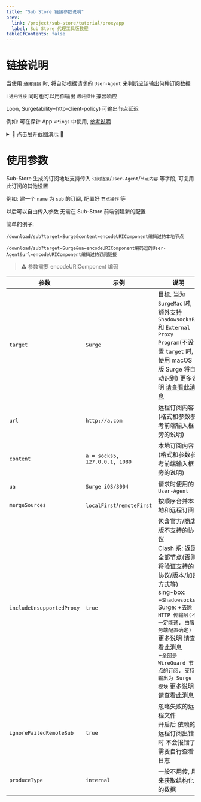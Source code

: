 ```yaml
---
title: "Sub Store 链接参数说明"
prev:
  link: /project/sub-store/tutorial/proxyapp
  label: Sub Store 代理工具版教程
tableOfContents: false
---
```


# 链接说明

当使用 `通用链接` 时, 将自动根据请求的 `User-Agent` 来判断应该输出何种订阅数据

ℹ️ `通用链接` 同时也可以用作输出 `哪吒探针` 兼容响应

Loon, Surge(ability=http-client-policy) 可输出节点延迟

例如: 可在探针 App `VPings` 中使用, [参考说明](https://www.notion.so/VPings-8dd9c5beba904617b4e640cd72b1939a)

<details>
<summary>🌟 点击展开截图演示 🌟</summary>
<img width="320" alt="image" src="https://github.com/sub-store-org/Sub-Store/assets/1210282/890571ee-7534-48e5-a2ad-4a9caa88d3fe">
<img width="320" alt="image" src="https://github.com/sub-store-org/Sub-Store/assets/1210282/36e0be1f-601e-46dc-831b-e659cf9f80ad">
</details>

# 使用参数

Sub-Store 生成的订阅地址支持传入 `订阅链接`/`User-Agent`/`节点内容` 等字段, 可复用此订阅的其他设置

例如: 建一个 `name` 为 `sub` 的订阅, 配置好 `节点操作` 等

以后可以自由传入参数 无需在 Sub-Store 前端创建新的配置

简单的例子:

`/download/sub?target=Surge&content=encodeURIComponent编码过的本地节点`

`/download/sub?target=Surge&ua=encodeURIComponent编码过的User-Agent&url=encodeURIComponent编码过的订阅链接`

> ⚠️ 参数需要 encodeURIComponent 编码

| 参数 | 示例 | 说明 |
|---|---|---|
| `target` | `Surge` | 目标. 当为 `SurgeMac` 时, 额外支持 `ShadowsocksR` 和 `External Proxy Program`(不设置 `target` 时, 使用 macOS 版 Surge 将自动识别) 更多说明 [请查看此消息](https://t.me/zhetengsha/1081)|
| `url` | `http://a.com` | 远程订阅内容(格式和参数参考前端输入框旁的说明) |
| `content` | `a = socks5, 127.0.0.1, 1080` | 本地订阅内容(格式和参数参考前端输入框旁的说明) |
| `ua` | `Surge iOS/3004` | 请求时使用的 `User-Agent` |
| `mergeSources` | `localFirst`/`remoteFirst` | 按顺序合并本地和远程订阅 |
| `includeUnsupportedProxy` | `true` | 包含官方/商店版不支持的协议<br/>Clash 系: 返回全部节点(否则将验证支持的协议/版本/加密方式等)<br/>sing-box: +`ShadowsocksR`<br/>Surge: +`去除 HTTP 传输层(不一定能通, 由服务端配置确定)` 更多说明 [请查看此消息](https://t.me/zhetengsha/1455)<br/>+`全部是 WireGuard 节点的订阅, 支持输出为 Surge 模块` 更多说明 [请查看此消息](https://t.me/zhetengsha/1144) |
| `ignoreFailedRemoteSub` | `true` | 忽略失败的远程文件<br/>开启后 依赖的远程订阅出错时 不会报错了 需要自行查看日志 |
| `produceType` | `internal` | 一般不用传, 用来获取结构化的数据 |